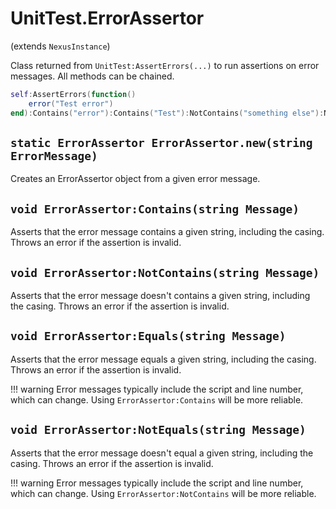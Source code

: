 # UnitTest.ErrorAssertor
(extends `NexusInstance`)

Class returned from `UnitTest:AssertErrors(...)` to run
assertions on error messages. All methods can be chained.

```lua
self:AssertErrors(function()
    error("Test error")
end):Contains("error"):Contains("Test"):NotContains("something else"):NotEquals("something else")
```

## `static ErrorAssertor ErrorAssertor.new(string ErrorMessage)`
Creates an ErrorAssertor object from a given error message.

## `void ErrorAssertor:Contains(string Message)`
Asserts that the error message contains a given string, including
the casing. Throws an error if the assertion is invalid.

## `void ErrorAssertor:NotContains(string Message)`
Asserts that the error message doesn't contains a given string, including
the casing. Throws an error if the assertion is invalid.

## `void ErrorAssertor:Equals(string Message)`
Asserts that the error message equals a given string, including
the casing. Throws an error if the assertion is invalid.

!!! warning
    Error messages typically include the script and line
    number, which can change. Using `ErrorAssertor:Contains`
    will be more reliable.

## `void ErrorAssertor:NotEquals(string Message)`
Asserts that the error message doesn't equal a given string, including
the casing. Throws an error if the assertion is invalid.

!!! warning
    Error messages typically include the script and line
    number, which can change. Using `ErrorAssertor:NotContains`
    will be more reliable.